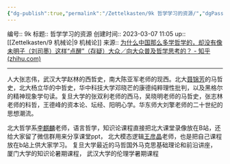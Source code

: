 ```yaml
---
{"dg-publish":true,"permalink":"/Zettelkasten/9k 哲学学习的资源/","dgPassFrontmatter":true}
---
```


编号:: 9k
标题:: 哲学学习的资源
创建时间:: 2023-03-07 11:05
up:: [[Zettelkasten/9 机械论\|9 机械论]]
来源:: [为什么中国那么多学哲学的，却没有像未明子（刘司墨）这样“点醒”（存疑）大众／向大众普及哲学思考的？ - 知乎 (zhihu.com)](https://www.zhihu.com/question/481973167/answer/2082020508)

---
人大张志伟，武汉大学赵林的西哲史，南大陈亚军老师的现西。北大[聂锦芳](https://www.zhihu.com/search?q=%E8%81%82%E9%94%A6%E8%8A%B3&search_source=Entity&hybrid_search_source=Entity&hybrid_search_extra=%7B%22sourceType%22%3A%22answer%22%2C%22sourceId%22%3A2082020508%7D)的马哲史，北大杨立华的中哲史，华中科技大学邓晓芒的康德纯粹理性批判，以及黑格尔的精神现象学句读。复旦大学的张双利老师的西马，吴晓明老师的马哲史，张志林老师的科哲，王德峰的资本论、坛经、阳明心学。华东师大刘擎老师的二十世纪的思想潮流。

北大哲学系[李麒麟](https://www.zhihu.com/search?q=%E6%9D%8E%E9%BA%92%E9%BA%9F&search_source=Entity&hybrid_search_source=Entity&hybrid_search_extra=%7B%22sourceType%22%3A%22answer%22%2C%22sourceId%22%3A2082020508%7D)老师，语言哲学，知识论课程直接把北大课堂录像放在B站，还给大家留了微信群用来分享课堂ppt，
北大模态逻辑[王彦晶](https://www.zhihu.com/search?q=%E7%8E%8B%E5%BD%A6%E6%99%B6&search_source=Entity&hybrid_search_source=Entity&hybrid_search_extra=%7B%22sourceType%22%3A%22answer%22%2C%22sourceId%22%3A2082020508%7D)老师，也是把自己课程放在b站上供大家学习。
复旦大学最近的马哲国外马克思基础理论和前沿讲座，
厦门大学的知识论暑期课程，
武汉大学的伦理学暑期课程


